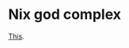 # Nix god complex

[This](https://old.reddit.com/r/NixOS/comments/kauf1m/dealing_with_post_nixflake_god_complex/).
